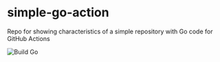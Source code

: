 # simple-go-action
Repo for showing characteristics of a simple repository with Go code for GitHub Actions

![Build Go](https://github.com/hinloong/simple-go-project/actions/workflows/basic.yml/badge.svg)
